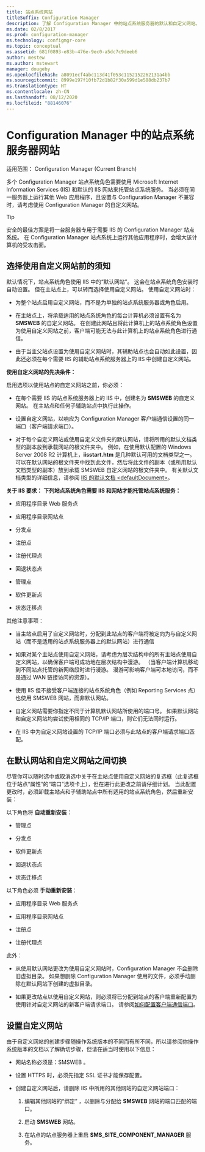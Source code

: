 ```yaml
---
title: 站点系统网站
titleSuffix: Configuration Manager
description: 了解 Configuration Manager 中的站点系统服务器的默认和自定义网站。
ms.date: 02/8/2017
ms.prod: configuration-manager
ms.technology: configmgr-core
ms.topic: conceptual
ms.assetid: 681f0893-e83b-476e-9ec0-a5dc7c9deeb6
author: mestew
ms.author: mstewart
manager: dougeby
ms.openlocfilehash: a8091ecf4abc113d41f053c1152152262131a4bb
ms.sourcegitcommit: 8999e197f10fb72d1b82f30a599d1e588db237b7
ms.translationtype: HT
ms.contentlocale: zh-CN
ms.lasthandoff: 08/12/2020
ms.locfileid: "88146076"
---
```

# <a name="websites-for-site-system-servers-in-configuration-manager"></a>Configuration Manager 中的站点系统服务器网站

适用范围：  Configuration Manager (Current Branch)

多个 Configuration Manager 站点系统角色需要使用 Microsoft Internet Information Services (IIS) 和默认的 IIS 网站来托管站点系统服务。 当必须在同一服务器上运行其他 Web 应用程序，且设置与 Configuration Manager 不兼容时，请考虑使用 Configuration Manager 的自定义网站。  

> [!TIP]  
>  安全的最佳方案是将一台服务器专用于需要 IIS 的 Configuration Manager 站点系统。 在 Configuration Manager 站点系统上运行其他应用程序时，会增大该计算机的受攻击面。  




##  <a name="what-to-know-before-choosing-to-use-custom-websites"></a><a name="BKMK_What2Know"></a>选择使用自定义网站前的须知  
 默认情况下，站点系统角色使用 IIS 中的“默认网站”。  这会在站点系统角色安装时自动设置。 但在主站点上，可以转而选择使用自定义网站。 使用自定义网站时：  

-   为整个站点启用自定义网站，而不是为单独的站点系统服务器或角色启用。  

-   在主站点上，将承载适用的站点系统角色的每台计算机必须设置有名为 **SMSWEB** 的自定义网站。 在创建此网站且将此计算机上的站点系统角色设置为使用自定义网站之前，客户端可能无法与此计算机上的站点系统角色进行通信。  

-   由于当主父站点设置为使用自定义网站时，其辅助站点也会自动如此设置，因此还必须在每个需要 IIS 的辅助站点系统服务器上的 IIS 中创建自定义网站。  


  **使用自定义网站的先决条件：**  

 启用选项以使用站点的自定义网站之前，你必须：  

-   在每个需要 IIS 的站点系统服务器上的 IIS 中，创建名为 **SMSWEB** 的自定义网站。 在主站点和任何子辅助站点中执行此操作。  

-   设置自定义网站，以响应为 Configuration Manager 客户端通信设置的同一端口（客户端请求端口）。  

-   对于每个自定义网站或使用自定义文件夹的默认网站，请将所用的默认文档类型的副本放到承载网站的根文件夹中。 例如，在使用默认配置的 Windows Server 2008 R2 计算机上，**iisstart.htm** 是几种默认可用的文档类型之一。 可以在默认网站的根文件夹中找到此文件，然后将此文件的副本（或所用默认文档类型的副本）放到承载 SMSWEB 自定义网站的根文件夹中。 有关默认文档类型的详细信息，请参阅 [IIS 的默认文档 &lt;defaultDocument\>](https://www.iis.net/configreference/system.webserver/defaultdocument)。  

**关于 IIS 要求：** 
**下列站点系统角色需要 IIS 和网站才能托管站点系统服务：**  

-   应用程序目录 Web 服务点  

-   应用程序目录网站点  

-   分发点  

-   注册点  

-   注册代理点  

-   回退状态点  

-   管理点  

-   软件更新点  

-   状态迁移点  

其他注意事项：  

-   当主站点启用了自定义网站时，分配到此站点的客户端将被定向为与自定义网站（而不是适用的站点系统服务器上的默认网站）进行通信  

-   如果对某个主站点使用自定义网站，请考虑为层次结构中的所有主站点使用自定义网站，以确保客户端可成功地在层次结构中漫游。 （当客户端计算机移动到不同站点托管的新网络段时进行漫游。 漫游可影响客户端可本地访问，而不是通过 WAN 链接访问的资源）。  

-   使用 IIS 但不接受客户端连接的站点系统角色（例如 Reporting Services 点）也使用 SMSWEB 网站，而非默认网站。  

-   自定义网站需要你指定不同于计算机默认网站所使用的端口号。 如果默认网站和自定义网站均尝试使用相同的 TCP/IP 端口，则它们无法同时运行。  

-   在 IIS 中为自定义网站设置的 TCP/IP 端口必须与此站点的客户端请求端口匹配。  

## <a name="switch-between-default-and-custom-websites"></a>在默认网站和自定义网站之间切换  
尽管你可以随时选中或取消选中关于在主站点使用自定义网站的复选框（此复选框位于站点“属性”的“端口”选项卡上），但在进行此更改之前请仔细计划。 当此配置更改时，必须卸载主站点和子辅助站点中所有适用的站点系统角色，然后重新安装：  

以下角色将 **自动重新安装**：  

-   管理点  

-   分发点  

-   软件更新点  

-   回退状态点  

-   状态迁移点  

以下角色必须 **手动重新安装**：  

-   应用程序目录 Web 服务点  

-   应用程序目录网站点  

-   注册点  

-   注册代理点  

此外：  

-   从使用默认网站更改为使用自定义网站时，Configuration Manager 不会删除旧虚拟目录。 如果想删除 Configuration Manager 使用的文件，必须手动删除在默认网站下创建的虚拟目录。  

-   如果更改站点以使用自定义网站，则必须将已分配到站点的客户端重新配置为使用针对自定义网站的新客户端请求端口。 请参阅[如何配置客户端通信端口](../../../core/clients/deploy/configure-client-communication-ports.md)。  

## <a name="set-up-custom-websites"></a>设置自定义网站  
由于自定义网站的创建步骤随操作系统版本的不同而有所不同，所以请参阅你操作系统版本的文档以了解确切步骤，但请在适当时使用以下信息：  

-   网站名称必须是：SMSWEB  。  

-   设置 HTTPS 时，必须先指定 SSL 证书才能保存配置。  

-   创建自定义网站后，请删除 IIS 中所用的其他网站的自定义网站端口：  

    1.  编辑其他网站的“绑定”  ，以删除与分配给 **SMSWEB** 网站的端口匹配的端口。  

    2.  启动 **SMSWEB** 网站。  

    3.  在站点的站点服务器上重启 **SMS_SITE_COMPONENT_MANAGER** 服务。  

